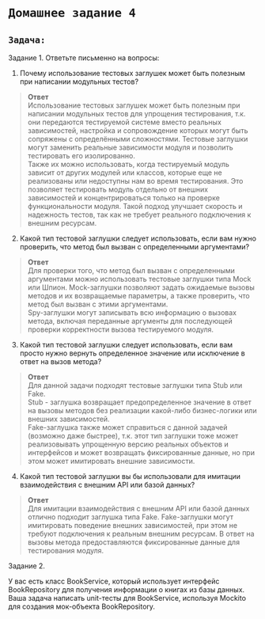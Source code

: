 # `Домашнее задание 4`

## `Задача:`
Задание 1. Ответьте письменно на вопросы:

1)  Почему использование тестовых заглушек может быть полезным при написании модульных тестов?  
> **Ответ**  
> Использование тестовых заглушек может быть полезным при написании модульных тестов для упрощения тестирования, т.к. они передаются
тестируемой системе вместо реальных зависимостей, настройка и сопровождение
которых могут быть сопряжены с определёнными сложностями. Тестовые заглушки могут заменить реальные зависимости модуля и позволить тестировать его изолированно.   
> Также их можно использовать, когда тестируемый модуль зависит от других модулей или классов, которые еще не реализованы или недоступны нам во время тестирования. Это позволяет тестировать модуль отдельно от внешних зависимостей и концентрироваться только на проверке функциональности модуля. Такой подход улучшает скорость и надежность тестов, так как не требует реального подключения к внешним ресурсам.

2) Какой тип тестовой заглушки следует использовать, если вам нужно проверить, что метод был вызван с определенными аргументами?
> **Ответ**  
> Для проверки того, что метод был вызван с определенными аргументами можно использовать тестовые заглушки типа Mock или Шпион. 
> Mock-заглушки позволяют задать ожидаемые вызовы методов и их возвращаемые параметры, а также проверить, что метод был вызван с этими аргументами.  
> Spy-заглушки могут записывать всю информацию о вызовах метода, включая переданные аргументы для последующей проверки корректности вызова тестируемого модуля.

3) Какой тип тестовой заглушки следует использовать, если вам просто нужно вернуть определенное значение или исключение в ответ на вызов метода?  
> **Ответ**  
> Для данной задачи подходят тестовые заглушки типа Stub или Fake.  
> Stub - заглушка возвращает предопределенное значение в ответ на вызовы методов без реализации какой-либо бизнес-логики или внешних зависимостей.  
> Fake-заглушка также может справиться с данной задачей (возможно даже быстрее), т.к. этот тип заглушки тоже может реализовывать упрощенную версию реальных объектов и интерфейсов и может возвращать фиксированные данные, но при этом может имитировать внешние зависимости.  

4) Какой тип тестовой заглушки вы бы использовали для имитации  взаимодействия с внешним API или базой данных?  
> **Ответ**  
> Для имитации взаимодействия с внешним API или базой данных отлично подходит заглушка типа Fake. Fake-заглушки могут имитировать поведение внешних зависимостей, при этом не требуют подключения к реальным внешним ресурсам. В ответ на вызовы метода предоставляются фиксированные данные для тестирования модуля.  

Задание 2.

У вас есть класс BookService, который использует интерфейс BookRepository для получения информации о книгах из базы данных. Ваша задача написать unit-тесты для BookService, используя Mockito для создания мок-объекта BookRepository.
